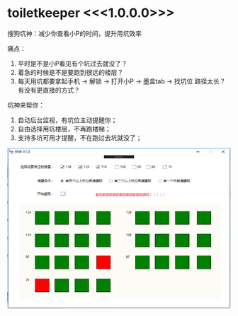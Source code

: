 # toiletkeeper <<<1.0.0.0>>>
搜狗坑神：减少你查看小P的时间，提升用坑效率

痛点：
1. 平时是不是小P看见有个坑过去就没了？
2. 着急的时候是不是要跑到很远的楼层？
3. 每天用坑都要拿起手机 -> 解锁 -> 打开小P -> 墨盒tab -> 找坑位 路径太长？ 有没有更直接的方式？

坑神来帮你：

1. 自动后台监视，有坑位主动提醒你；
2. 自由选择用坑楼层，不再跑楼梯；
3. 支持多坑可用才提醒，不在跑过去坑就没了；


![](https://github.com/BigMaMonkey/toiletkeeper/blob/master/keng.png)
